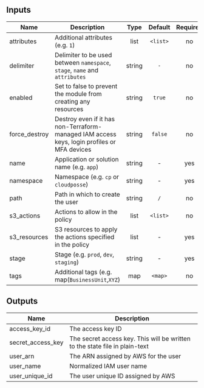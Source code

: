 
## Inputs

| Name | Description | Type | Default | Required |
|------|-------------|:----:|:-----:|:-----:|
| attributes | Additional attributes (e.g. `1`) | list | `<list>` | no |
| delimiter | Delimiter to be used between `namespace`, `stage`, `name` and `attributes` | string | `-` | no |
| enabled | Set to false to prevent the module from creating any resources | string | `true` | no |
| force_destroy | Destroy even if it has non-Terraform-managed IAM access keys, login profiles or MFA devices | string | `false` | no |
| name | Application or solution name (e.g. `app`) | string | - | yes |
| namespace | Namespace (e.g. `cp` or `cloudposse`) | string | - | yes |
| path | Path in which to create the user | string | `/` | no |
| s3_actions | Actions to allow in the policy | list | `<list>` | no |
| s3_resources | S3 resources to apply the actions specified in the policy | list | - | yes |
| stage | Stage (e.g. `prod`, `dev`, `staging`) | string | - | yes |
| tags | Additional tags (e.g. map(`BusinessUnit`,`XYZ`) | map | `<map>` | no |

## Outputs

| Name | Description |
|------|-------------|
| access_key_id | The access key ID |
| secret_access_key | The secret access key. This will be written to the state file in plain-text |
| user_arn | The ARN assigned by AWS for the user |
| user_name | Normalized IAM user name |
| user_unique_id | The user unique ID assigned by AWS |


